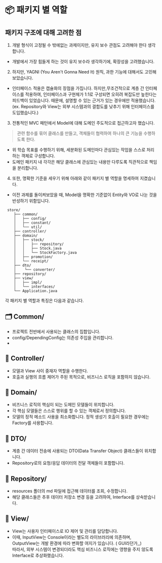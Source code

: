 # 📦 패키지 별 역할

## 패키지 구조에 대해 고려한 점

1. 개발 형식이 고정될 수 밖에없는 과제이지만, 유지 보수 관점도 고려해야 한다 생각합니다.

- 개발에서 가장 힘들게 하는 것이 유지 보수라 생각하기에, 확장성을 고려했습니다.

2. 하지만, YAGNI (You Aren't Gonna Need It) 원칙, 과한 기능에 대해서도 고민해보았습니다.

- 인터페이스 적용은 캡슐화의 장점을 가집니다.
  하지만,무조건적으로 계층 간 인터페이스를 적용하여, 인터페이스과 구현체가 1:1로 구성되면 오히려 복잡도만 높힌다는 피드백이 있었습니다.
  때문에, 설명할 수 있는 근거가 있는 경우에만 적용했습니다.
  (ex. Repository와 View는 외부 시스템과의 결합도를 낮추기 위해 인터페이스를 도입했습니다.)

3. 전통적인 MVC 패턴에서 Model에 대해 도메인 주도적으로 접근하고자 했습니다.

> 관련 함수를 묶어 클래스를 만들고, 객체들이 협력하여 하나의 큰 기능을 수행하도록 한다.

- 위 학습 목표를 수행하기 위해, 세분화된 도메인마다 관심있는 작업을 스스로 처리하는 객체로 구성합니다.
- 도메인 패키지 내 각각은 해당 클래스에 관심있는 내용만 다루도록 직관적으로 책임을 분리합니다.

4. 또한, 명확한 기준을 세우기 위해 아래와 같이 패키지 별 역할을 명세하여 지켰습니다.

- 이전 과제를 돌이켜보았을 때, Model을 명확한 기준없이 Entity와 VO로 나눈 것을 반성하기 위함입니다.

```
 store/
    ├── common/
    │   ├── config/
    │   ├── constant/
    │   └── util/
    ├── controller/
    ├── domain/
    │   ├── stock/
    │   │   ├── repository/
    │   │   ├── Stock.java
    │   │   └── StockFactory.java
    │   ├── promotion/
    │   └── receipt/
    ├── dto/
    │    └── converter/
    ├── repository/
    ├── view/
    │   ├── impl/
    │   └── interfaces/
    └── Application.java
```

각 패키지 별 역할과 특징은 다음과 같습니다.

## 🗂️ Common/

- 프로젝트 전반에서 사용되는 클래스의 집합입니다.
- config/DependingConfig는 의존성 주입을 관리합니다.
-

## 📂 Controller/

- 모델과 View 사이 중재자 역할을 수행한다.
- 호출과 실행의 흐름 제어가 주된 목적으로, 비즈니스 로직을 포함하지 않습니다.

## 📂 Domain/

- 비즈니스 로직의 핵심이 되는 도메인 모델들이 위치합니다.
- 각 핵심 모델들은 스스로 행위를 할 수 있는 객체로서 정의합니다.
- 모델의 정적 메소드 사용을 최소화합니다. 정적 생성기 호출이 필요한 경우에는 Factory를 사용합니다.

## 📂 DTO/

- 계층 간 데이터 전송에 사용되는 DTO(Data Transfer Object) 클래스들이 위치합니다.
- Repository로의 요청/응답 데이터의 전달 객체들이 포함합니다.

## 📂 Repository/

- resources 폴더의 md 파일에 접근해 데이터를 조회, 수정합니다.
- 해당 클래스들은 추후 데이터 저장소 변경 등을 고려하여, Interface를 상속받습니다.

## 📂 View/

- View는 사용자 인터페이스로 IO 제어 및 관리를 담당합니다.
- 이때, InputView는 Console이라는 별도의 라이브러리에 의존하며, <br>
  OutputView는 개발 환경에 따라 변화할 여지가 있습니다. ( GUI라던가,,)<br>
  따라서, 외부 시스템이 변경되더라도 핵심 비즈니스 로직에는 영향을 주지 않도록 Interface로 추상화했습니다.
